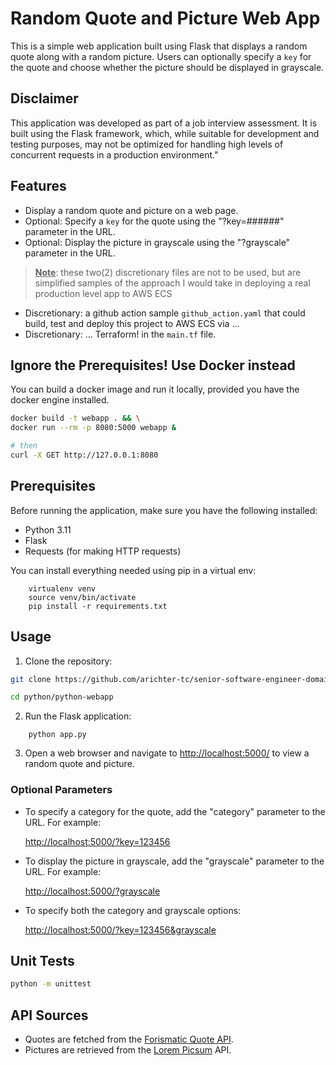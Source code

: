 
# Random Quote and Picture Web App

This is a simple web application built using Flask that displays a random quote along with a random picture. Users can optionally specify a ``key`` for the quote and choose whether the picture should be displayed in grayscale.

## Disclaimer

This application was developed as part of a job interview assessment. It is built using the Flask framework, which, while suitable for development and testing purposes, may not be optimized for handling high levels of concurrent requests in a production environment."

## Features

- Display a random quote and picture on a web page.
- Optional: Specify a ``key`` for the quote using the "?key=######" parameter in the URL.
- Optional: Display the picture in grayscale using the "?grayscale" parameter in the URL.

> **<u>Note</u>**: these two(2) discretionary files are not to be used, but are simplified samples of the approach I would take in deploying a real production level app to AWS ECS

- Discretionary: a github action sample ``github_action.yaml`` that could build, test and deploy this project to AWS ECS via ...
- Discretionary: ... Terraform! in the ``main.tf`` file. 

## Ignore the Prerequisites! Use Docker instead

You can build a docker image and run it locally, provided you have the docker engine installed. 

```bash
docker build -t webapp . && \
docker run --rm -p 8080:5000 webapp &

# then
curl -X GET http://127.0.0.1:8080
```

## Prerequisites

Before running the application, make sure you have the following installed:

- Python 3.11
- Flask
- Requests (for making HTTP requests)

You can install everything needed using pip in a virtual env:

```
    virtualenv venv
    source venv/bin/activate
    pip install -r requirements.txt
```
## Usage

1. Clone the repository:

```bash
git clone https://github.com/arichter-tc/senior-software-engineer-domains-application.git

cd python/python-webapp
```

2. Run the Flask application:
```
    python app.py
```

3. Open a web browser and navigate to [http://localhost:5000/](http://localhost:5000/) to view a random quote and picture.

### Optional Parameters

- To specify a category for the quote, add the "category" parameter to the URL. For example:

  [http://localhost:5000/?key=123456](http://localhost:5000/?key=123456)

- To display the picture in grayscale, add the "grayscale" parameter to the URL. For example:

  [http://localhost:5000/?grayscale](http://localhost:5000/?grayscale)

- To specify both the category and grayscale options:

  [http://localhost:5000/?key=123456&grayscale](http://localhost:5000/?key=123456&grayscale)

## Unit Tests

```bash
python -m unittest
```

## API Sources

- Quotes are fetched from the [Forismatic Quote API](http://forismatic.com/en/api/).
- Pictures are retrieved from the [Lorem Picsum](https://picsum.photos/) API.
